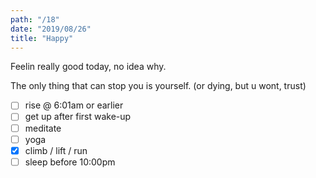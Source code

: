 ```yaml
---
path: "/18"
date: "2019/08/26"
title: "Happy"
---
```


Feelin really good today, no idea why.

The only thing that can stop you is yourself. (or dying, but u wont, trust)

- [ ] rise @ 6:01am or earlier
- [ ] get up after first wake-up
- [ ] meditate
- [ ] yoga
- [x] climb / lift / run
- [ ] sleep before 10:00pm
